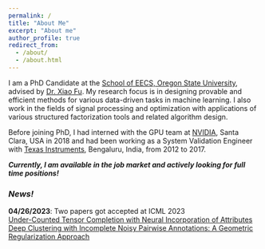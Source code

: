 ```yaml
---
permalink: /
title: "About Me"
excerpt: "About me"
author_profile: true
redirect_from: 
  - /about/
  - /about.html
---
```




I am a PhD Candidate at the [School of EECS, Oregon State University](https://eecs.oregonstate.edu/), advised by [Dr. Xiao Fu](https://web.engr.oregonstate.edu/~fuxia/). My research focus is in designing provable and efficient methods for various data-driven tasks in machine learning. I also work in the fields of signal processing and optimization with applications of various structured factorization tools and related algorithm design.

Before joining PhD, I had interned with the GPU team at [NVIDIA](https://www.nvidia.com/en-us/), Santa Clara, USA in 2018 and had been working as a System Validation Engineer with [Texas Instruments](https://www.ti.com/), Bengaluru, India, from 2012 to 2017.

***Currently, I am available in the job market and actively looking for full time positions!***



### ***News!***
**04/26/2023**: Two papers got accepted at ICML 2023                                  
            [Under-Counted Tensor Completion with Neural Incorporation of Attributes](https://openreview.net/pdf?id=5qmc0PoktR)<br>
            [Deep Clustering with Incomplete Noisy Pairwise Annotations: A Geometric Regularization Approach](https://openreview.net/pdf?id=ElgoXPdI5l)<br>
